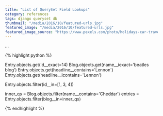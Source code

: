 ```yaml
---
title: "List of QuerySet Field Lookups"
category: references
tags: django queryset db
thumbnail: "/media/2016/10/featured-urls.jpg"
featured_image: "/media/2016/10/featured-urls.jpg"
featured_image_source: "https://www.pexels.com/photo/holidays-car-travel-adventure-21014/"
---
```


...

{% highlight python %}

Entry.objects.get(id__exact=14)
Blog.objects.get(name__iexact='beatles blog')
Entry.objects.get(headline__contains='Lennon')
Entry.objects.get(headline__icontains='Lennon')

Entry.objects.filter(id__in=[1, 3, 4])

inner_qs = Blog.objects.filter(name__contains='Cheddar')
entries = Entry.objects.filter(blog__in=inner_qs)

{% endhighlight %}